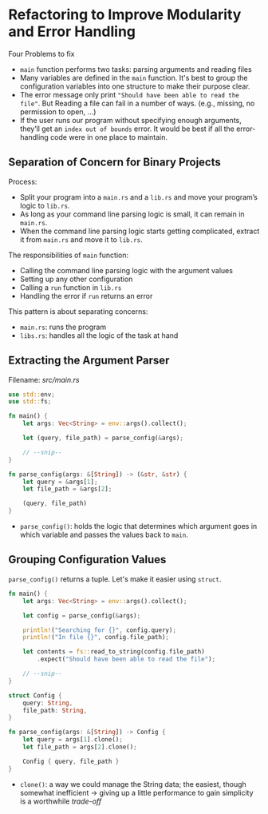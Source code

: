 # Refactoring to Improve Modularity and Error Handling
Four Problems to fix
- `main` function performs two tasks: parsing arguments and reading files
- Many variables are defined in the `main` function. It's best to group the configuration variables into one structure to make their purpose clear.
- The error message only print `"Should have been able to read the file"`. But Reading a file can fail in a number of ways. (e.g., missing, no permission to open, ...)
- If the user runs our program without specifying enough arguments, they’ll get an `index out of bounds` error. It would be best if all the error-handling code were in one place to maintain.

## Separation of Concern for Binary Projects
Process:
- Split your program into a `main.rs` and a `lib.rs` and move your program’s logic to `lib.rs`.
- As long as your command line parsing logic is small, it can remain in `main.rs`.
- When the command line parsing logic starts getting complicated, extract it from `main.rs` and move it to `lib.rs`.

The responsibilities of `main` function:
- Calling the command line parsing logic with the argument values
- Setting up any other configuration
- Calling a `run` function in `lib.rs`
- Handling the error if `run` returns an error

This pattern is about separating concerns:
- `main.rs`: runs the program
- `libs.rs`: handles all the logic of the task at hand

## Extracting the Argument Parser
Filename: *src/main.rs*
```rust
use std::env;
use std::fs;

fn main() {
    let args: Vec<String> = env::args().collect();

    let (query, file_path) = parse_config(&args);

    // --snip--
}

fn parse_config(args: &[String]) -> (&str, &str) {
    let query = &args[1];
    let file_path = &args[2];

    (query, file_path)
}
```
- `parse_config()`: holds the logic that determines which argument goes in which variable and passes the values back to `main`.

## Grouping Configuration Values
`parse_config()` returns a tuple. Let's make it easier using `struct`.

```rust
fn main() {
    let args: Vec<String> = env::args().collect();

    let config = parse_config(&args);

    println!("Searching for {}", config.query);
    println!("In file {}", config.file_path);

    let contents = fs::read_to_string(config.file_path)
        .expect("Should have been able to read the file");

    // --snip--
}

struct Config {
    query: String,
    file_path: String,
}

fn parse_config(args: &[String]) -> Config {
    let query = args[1].clone();
    let file_path = args[2].clone();

    Config { query, file_path }
}
```
- `clone()`: a way we could manage the String data; the easiest, though somewhat inefficient
    -> giving up a little performance to gain simplicity is a worthwhile *trade-off*


